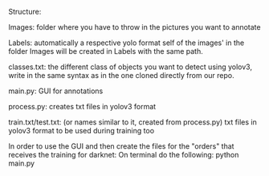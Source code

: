Structure: 

Images: folder where you have to throw in the pictures you want to annotate

Labels: automatically a respective yolo format self of the images' in the folder 
Images will be created in Labels with the same path. 

classes.txt: the different class of objects you want to detect using yolov3, 
write in the same syntax as in the one cloned directly from our repo.

main.py: GUI for annotations

process.py: creates txt files in yolov3 format

train.txt/test.txt: (or names similar to it, created from process.py) txt files in yolov3 format to be used during training too

In order to use the GUI and then create the files for the "orders" that receives the training for darknet: On terminal do the following:
    python main.py
    
